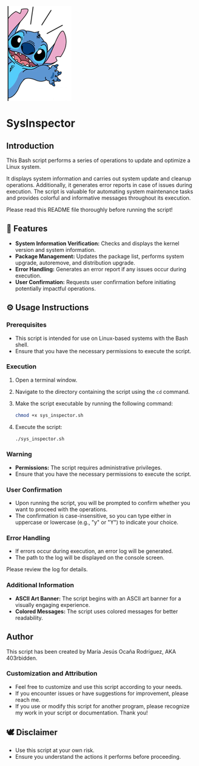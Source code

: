 ![Stitch waving hand](https://github.com/403rbidden/Scripting-en-Linux/blob/main/SysInspector/stitch_waving_hand.png)

# SysInspector

## Introduction
This Bash script performs a series of operations to update and optimize a Linux system.

It displays system information and carries out system update and cleanup operations. Additionally, it generates error reports in case of issues during execution. The script is valuable for automating system maintenance tasks and provides colorful and informative messages throughout its execution.

Please read this README file thoroughly before running the script!

## 🌈 Features
- **System Information Verification:** Checks and displays the kernel version and system information.
- **Package Management:** Updates the package list, performs system upgrade, autoremove, and distribution upgrade.
- **Error Handling:** Generates an error report if any issues occur during execution.
- **User Confirmation:** Requests user confirmation before initiating potentially impactful operations.

## ⚙️ Usage Instructions

### Prerequisites
- This script is intended for use on Linux-based systems with the Bash shell.
- Ensure that you have the necessary permissions to execute the script.

### Execution
1. Open a terminal window.
2. Navigate to the directory containing the script using the `cd` command.
3. Make the script executable by running the following command:

    ```bash
    chmod +x sys_inspector.sh
    ```
5. Execute the script:

    ```bash
    ./sys_inspector.sh
    ```

### Warning
- **Permissions:** The script requires administrative privileges.
- Ensure that you have the necessary permissions to execute the script.

### User Confirmation
- Upon running the script, you will be prompted to confirm whether you want to proceed with the operations.
- The confirmation is case-insensitive, so you can type either in uppercase or lowercase (e.g., "y" or "Y") to indicate your choice.

### Error Handling
- If errors occur during execution, an error log will be generated.
- The path to the log will be displayed on the console screen.


Please review the log for details.

### Additional Information
- **ASCII Art Banner:** The script begins with an ASCII art banner for a visually engaging experience.
- **Colored Messages:** The script uses colored messages for better readability.

## Author
This script has been created by María Jesús Ocaña Rodríguez, AKA 403rbidden.

### Customization and Attribution
- Feel free to customize and use this script according to your needs.
- If you encounter issues or have suggestions for improvement, please reach me.
- If you use or modify this script for another program, please recognize my work in your script or documentation. Thank you!

## 🕊 Disclaimer
- Use this script at your own risk.
- Ensure you understand the actions it performs before proceeding.
